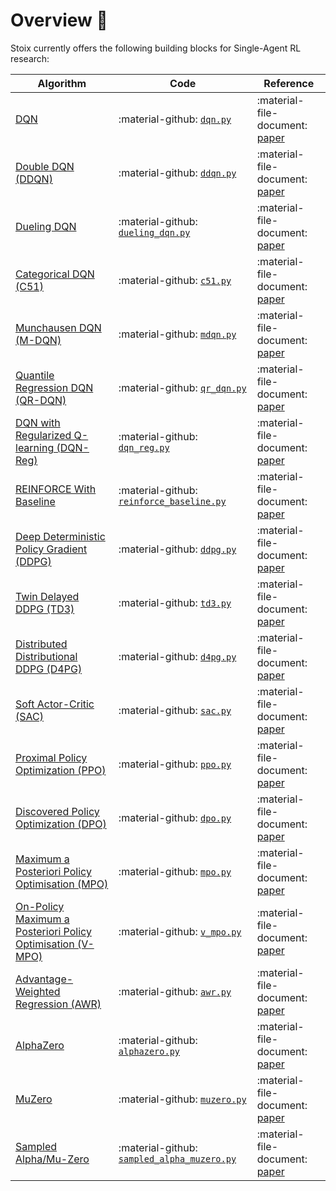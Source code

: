 # Overview 🦜

Stoix currently offers the following building blocks for Single-Agent RL research:

| Algorithm      | Code | Reference|
| ----------- | -----------   | -----|
| [DQN](https://arxiv.org/abs/1312.5602)  | :material-github: [`dqn.py`](https://github.com/EdanToledo/Stoix/blob/main/stoix/systems/q_learning/ff_dqn.py) |  :material-file-document: [paper](/rl_algorithms/dqn) |
| [Double DQN (DDQN)](https://arxiv.org/abs/1509.06461)  | :material-github: [`ddqn.py`](https://github.com/EdanToledo/Stoix/blob/main/stoix/systems/q_learning/ff_ddqn.py) |  :material-file-document: [paper](/rl_algorithms/ddqn) |
| [Dueling DQN](https://arxiv.org/abs/1511.06581)  | :material-github: [`dueling_dqn.py`](https://github.com/EdanToledo/Stoix/blob/main/stoix/systems/q_learning/ff_dueling_dqn.py) |  :material-file-document: [paper](/rl_algorithms/dueling_dqn) |
| [Categorical DQN (C51)](https://arxiv.org/abs/1707.06887)  | :material-github: [`c51.py`](https://github.com/EdanToledo/Stoix/blob/main/stoix/systems/q_learning/ff_c51.py) |  :material-file-document: [paper](/rl_algorithms/c51) |
| [Munchausen DQN (M-DQN)](https://arxiv.org/abs/2007.14430)  | :material-github: [`mdqn.py`](https://github.com/EdanToledo/Stoix/blob/main/stoix/systems/q_learning/ff_mdqn.py) |  :material-file-document: [paper](/rl_algorithms/mdqn) |
| [Quantile Regression DQN (QR-DQN)](https://arxiv.org/abs/1710.10044)  | :material-github: [`qr_dqn.py`](https://github.com/EdanToledo/Stoix/blob/main/stoix/systems/q_learning/ff_qr_dqn.py) |  :material-file-document: [paper](/rl_algorithms/qr_dqn) |
| [DQN with Regularized Q-learning (DQN-Reg)](https://arxiv.org/abs/2101.03958)  | :material-github: [`dqn_reg.py`](https://github.com/EdanToledo/Stoix/blob/main/stoix/systems/q_learning/ff_dqn_reg.py) |  :material-file-document: [paper](/rl_algorithms/dqn_reg) |
| [REINFORCE With Baseline](https://people.cs.umass.edu/~barto/courses/cs687/williams92simple.pdf)  | :material-github: [`reinforce_baseline.py`](https://github.com/EdanToledo/Stoix/blob/main/stoix/systems/vpg/ff_reinforce.py) |  :material-file-document: [paper](/rl_algorithms/reinforce_baseline) |
| [Deep Deterministic Policy Gradient (DDPG)](https://arxiv.org/abs/1509.02971)  | :material-github: [`ddpg.py`](https://github.com/EdanToledo/Stoix/blob/main/stoix/systems/ddpg/ff_ddpg.py) |  :material-file-document: [paper](/rl_algorithms/ddpg) |
| [Twin Delayed DDPG (TD3)](https://arxiv.org/abs/1802.09477)  | :material-github: [`td3.py`](https://github.com/EdanToledo/Stoix/blob/main/stoix/systems/ddpg/ff_td3.py) |  :material-file-document: [paper](/rl_algorithms/td3) |
| [Distributed Distributional DDPG (D4PG)](https://arxiv.org/abs/1804.08617)  | :material-github: [`d4pg.py`](https://github.com/EdanToledo/Stoix/blob/main/stoix/systems/ddpg/d4pg.py) |  :material-file-document: [paper](/rl_algorithms/d4pg) |
| [Soft Actor-Critic (SAC)](https://arxiv.org/abs/1801.01290)  | :material-github: [`sac.py`](https://github.com/EdanToledo/Stoix/blob/main/stoix/systems/sac.py) |  :material-file-document: [paper](/rl_algorithms/sac/ff_sac.py) |
| [Proximal Policy Optimization (PPO)](https://arxiv.org/abs/1707.06347)  | :material-github: [`ppo.py`](https://github.com/EdanToledo/Stoix/blob/main/stoix/systems/ppo/ff_ppo.py) |  :material-file-document: [paper](/rl_algorithms/ppo) |
| [Discovered Policy Optimization (DPO)](https://arxiv.org/abs/2210.05639)  | :material-github: [`dpo.py`](https://github.com/EdanToledo/Stoix/blob/main/stoix/systems/ppo/ff_dpo_continuous.py) |  :material-file-document: [paper](/rl_algorithms/dpo) |
| [Maximum a Posteriori Policy Optimisation (MPO)](https://arxiv.org/abs/1806.06920)  | :material-github: [`mpo.py`](https://github.com/EdanToledo/Stoix/blob/main/stoix/systems/mpo/ff_mpo.py) |  :material-file-document: [paper](/rl_algorithms/mpo) |
| [On-Policy Maximum a Posteriori Policy Optimisation (V-MPO)](https://arxiv.org/abs/1909.12238)  | :material-github: [`v_mpo.py`](https://github.com/EdanToledo/Stoix/blob/main/stoix/systems/v_mpo.py) |  :material-file-document: [paper](/rl_algorithms/mpo/ff_vmpo.py) |
| [Advantage-Weighted Regression (AWR)](https://arxiv.org/abs/1910.00177)  | :material-github: [`awr.py`](https://github.com/EdanToledo/Stoix/blob/main/stoix/systems/awr.py) |  :material-file-document: [paper](/rl_algorithms/awr) |
| [AlphaZero](https://arxiv.org/abs/1712.01815)  | :material-github: [`alphazero.py`](https://github.com/EdanToledo/Stoix/blob/main/stoix/systems/alphazero.py) |  :material-file-document: [paper](/rl_algorithms/search/ff_az.py) |
| [MuZero](https://arxiv.org/abs/1911.08265)  | :material-github: [`muzero.py`](https://github.com/EdanToledo/Stoix/blob/main/stoix/systems/muzero.py) |  :material-file-document: [paper](/rl_algorithms/search/ff_mz.py) |
| [Sampled Alpha/Mu-Zero](https://arxiv.org/abs/2104.06303)  | :material-github: [`sampled_alpha_muzero.py`](https://github.com/EdanToledo/Stoix/blob/main/stoix/systems/search/ff_sampled_mz.py.py) |  :material-file-document: [paper](/rl_algorithms/sampled_alpha_muzero) |

